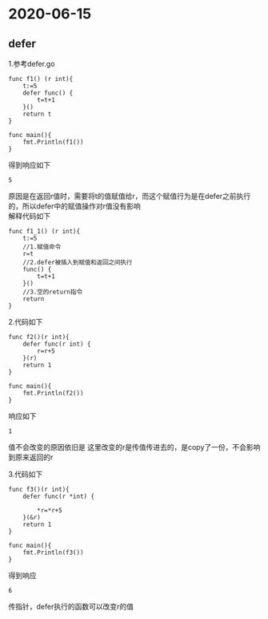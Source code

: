 # 2020-06-15

## defer
1.参考defer.go  

    func f1() (r int){
    	t:=5
    	defer func() {
    		t=t+1
    	}()
    	return t
    }
    
    func main(){
    	fmt.Println(f1())
    }
得到响应如下  

    5
原因是在返回r值时，需要将t的值赋值给r，而这个赋值行为是在defer之前执行的，所以defer中的赋值操作对r值没有影响  
解释代码如下  
    
    func f1_1() (r int){
    	t:=5
    	//1.赋值命令
    	r=t
    	//2.defer被插入到赋值和返回之间执行
    	func() {
    		t=t+1
    	}()
    	//3.空的return指令
    	return
    }
  
2.代码如下  

    func f2()(r int){
    	defer func(r int) {
    		r=r+5
    	}(r)
    	return 1
    }
    
    func main(){
    	fmt.Println(f2())
    }

 响应如下  

    1   
值不会改变的原因依旧是 这里改变的r是传值传进去的，是copy了一份，不会影响到原来返回的r  

3.代码如下  

    func f3()(r int){
    	defer func(r *int) {
    
    		*r=*r+5
    	}(&r)
    	return 1
    }
    
    func main(){
    	fmt.Println(f3())
    }  

得到响应  

    6  

传指针，defer执行的函数可以改变r的值


